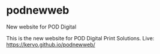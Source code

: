 # podnewweb
New website for POD Digital

This is the new website for POD Digital Print Solutions. Live: https://kervo.github.io/podnewweb/
